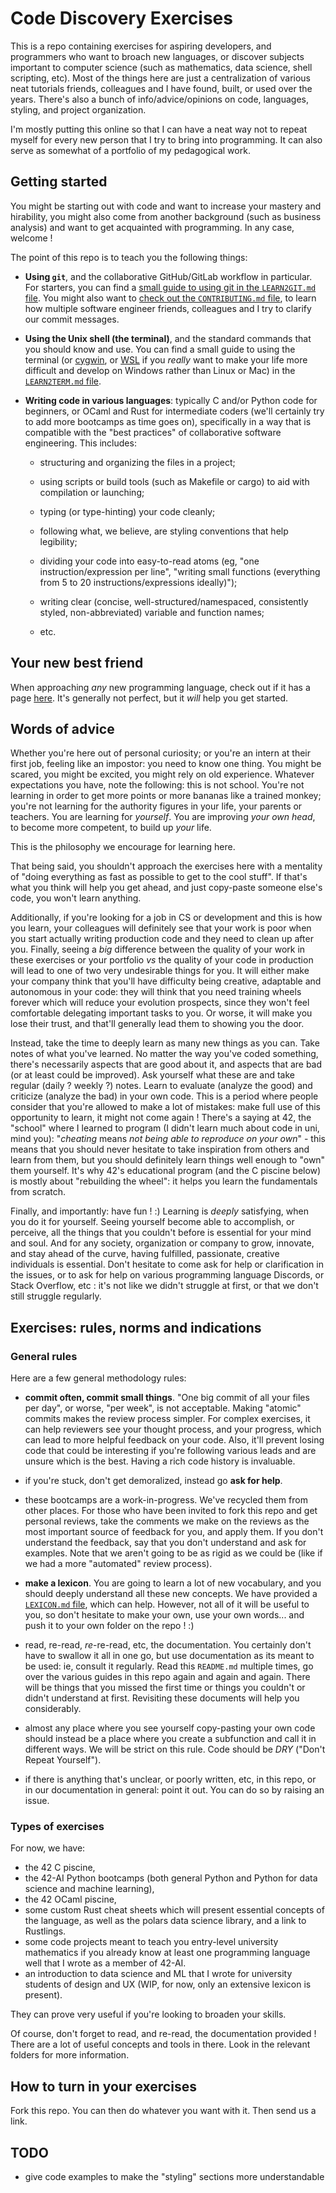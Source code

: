 # Code Discovery Exercises

This is a repo containing exercises for aspiring developers, and programmers who want to broach new languages, or discover subjects important to computer science (such as mathematics, data science, shell scripting, etc). Most of the things here are just a centralization of various neat tutorials friends, colleagues and I have found, built, or used over the years. There's also a bunch of info/advice/opinions on code, languages, styling, and project organization.

I'm mostly putting this online so that I can have a neat way not to repeat myself for every new person that I try to bring into programming. It can also serve as somewhat of a portfolio of my pedagogical work.



## Getting started

You might be starting out with code and want to increase your mastery and hirability, you might also come from another background (such as business analysis) and want to get acquainted with programming. In any case, welcome !

The point of this repo is to teach you the following things:

- **Using `git`**, and the collaborative GitHub/GitLab workflow in particular. For starters, you can find a [small guide to using git in the `LEARN2GIT.md` file](https://github.com/Fulguritude/code-discovery-exercises/-/blob/master/LEARN2GIT.md). You might also want to [check out the `CONTRIBUTING.md` file](https://github.com/Fulguritude/code-discovery-exercises/-/blob/master/CONTRIBUTING.md), to learn how multiple software engineer friends, colleagues and I try to clarify our commit messages.

- **Using the Unix shell (the terminal)**, and the standard commands that you should know and use. You can find a small guide to using the terminal (or [cygwin](https://www.cygwin.com/), or [WSL](https://docs.microsoft.com/en-us/windows/wsl/about) if you *really* want to make your life more difficult and develop on Windows rather than Linux or Mac) in the [`LEARN2TERM.md` file](https://github.com/Fulguritude/code-discovery-exercises/-/blob/master/LEARN2TERM.md).

- **Writing code in various languages**: typically C and/or Python code for beginners, or OCaml and Rust for intermediate coders (we'll certainly try to add more bootcamps as time goes on), specifically in a way that is compatible with the "best practices" of collaborative software engineering. This includes: 

   - structuring and organizing the files in a project;

   - using scripts or build tools (such as Makefile or cargo) to aid with compilation or launching;

   - typing (or type-hinting) your code cleanly;

   - following what, we believe, are styling conventions that help legibility;

   - dividing your code into easy-to-read atoms (eg, "one instruction/expression per line", "writing small functions (everything from 5 to 20 instructions/expressions ideally)");

   - writing clear (concise, well-structured/namespaced, consistently styled, non-abbreviated) variable and function names;

   - etc.


## Your new best friend

When approaching *any* new programming language, check out if it has a page [here](https://learnxinyminutes.com/). It's generally not perfect, but it *will* help you get started.


## Words of advice

Whether you're here out of personal curiosity; or you're an intern at their first job, feeling like an impostor: you need to know one thing. You might be scared, you might be excited, you might rely on old experience. Whatever expectations you have, note the following: this is not school. You're not learning in order to get more points or more bananas like a trained monkey; you're not learning for the authority figures in your life, your parents or teachers. You are learning for *yourself*. You are improving *your own head*, to become more competent, to build up *your* life.

This is the philosophy we encourage for learning here.

That being said, you shouldn't approach the exercises here with a mentality of "doing everything as fast as possible to get to the cool stuff". If that's what you think will help you get ahead, and just copy-paste someone else's code, you won't learn anything.

Additionally, if you're looking for a job in CS or development and this is how you learn, your colleagues will definitely see that your work is poor when you start actually writing production code and they need to clean up after you. Finally, seeing a *big* difference between the quality of your work in these exercises or your portfolio *vs* the quality of your code in production will lead to one of two very undesirable things for you. It will either make your company think that you'll have difficulty being creative, adaptable and autonomous in your code: they will think that you need training wheels forever which will reduce your evolution prospects, since they won't feel comfortable delegating important tasks to you. Or worse, it will make you lose their trust, and that'll generally lead them to showing you the door.

Instead, take the time to deeply learn as many new things as you can. Take notes of what you've learned. No matter the way you've coded something, there's necessarily aspects that are good about it, and aspects that are bad (or at least could be improved). Ask yourself what these are and take regular (daily ? weekly ?) notes. Learn to evaluate (analyze the good) and criticize (analyze the bad) in your own code. This is a period where people consider that you're allowed to make a lot of mistakes: make full use of this opportunity to learn, it might not come again ! There's a saying at 42, the "school" where I learned to program (I didn't learn much about code in uni, mind you): "*cheating* means *not being able to reproduce on your own*" - this means that you should never hesitate to take inspiration from others and learn from them, but you should definitely learn things well enough to "own" them yourself. It's why 42's educational program (and the C piscine below) is mostly about "rebuilding the wheel": it helps you learn the fundamentals from scratch.

Finally, and importantly: have fun ! :) Learning is *deeply* satisfying, when you do it for yourself. Seeing yourself become able to accomplish, or perceive, all the things that you couldn't before is essential for your mind and soul. And for any society, organization or company to grow, innovate, and stay ahead of the curve, having fulfilled, passionate, creative individuals is essential. Don't hesitate to come ask for help or clarification in the issues, or to ask for help on various programming language Discords, or Stack Overflow, etc : it's not like we didn't struggle at first, or that we don't still struggle regularly.



## Exercises: rules, norms and indications

### General rules

Here are a few general methodology rules:

   - **commit often, commit small things**. "One big commit of all your files per day", or worse, "per week", is not acceptable. Making "atomic" commits makes the review process simpler. For complex exercises, it can help reviewers see your thought process, and your progress, which can lead to more helpful feedback on your code. Also, it'll prevent losing code that could be interesting if you're following various leads and are unsure which is the best. Having a rich code history is invaluable.

   - if you're stuck, don't get demoralized, instead go **ask for help**.

   - these bootcamps are a work-in-progress. We've recycled them from other places. For those who have been invited to fork this repo and get personal reviews, take the comments we make on the reviews as the most important source of feedback for you, and apply them. If you don't understand the feedback, say that you don't understand and ask for examples. Note that we aren't going to be as rigid as we could be (like if we had a more "automated" review process).

   - **make a lexicon**. You are going to learn a lot of new vocabulary, and you should deeply understand all these new concepts. We have provided a [`LEXICON.md` file](https://github.com/Fulguritude/code-discovery-exercises/-/blob/master/LEXICON.md), which can help. However, not all of it will be useful to you, so don't hesitate to make your own, use your own words... and push it to your own folder on the repo ! :)

   - read, re-read, *re*-re-read, etc, the documentation. You certainly don't have to swallow it all in one go, but use documentation as its meant to be used: ie, consult it regularly. Read this `README.md` multiple times, go over the various guides in this repo again and again and again. There will be things that you missed the first time or things you couldn't or didn't understand at first. Revisiting these documents will help you considerably.

   - almost any place where you see yourself copy-pasting your own code should instead be a place where you create a subfunction and call it in different ways. We will be strict on this rule. Code should be *DRY* ("Don't Repeat Yourself").

   - if there is anything that's unclear, or poorly written, etc, in this repo, or in our documentation in general: point it out. You can do so by raising an issue.



### Types of exercises

For now, we have:
- the 42 C piscine,
- the 42-AI Python bootcamps (both general Python and Python for data science and machine learning),
- the 42 OCaml piscine,
- some custom Rust cheat sheets which will present essential concepts of the language, as well as the polars data science library, and a link to Rustlings.
- some code projects meant to teach you entry-level university mathematics if you already know at least one programming language well that I wrote as a member of 42-AI.
- an introduction to data science and ML that I wrote for university students of design and UX (WIP, for now, only an extensive lexicon is present).

They can prove very useful if you're looking to broaden your skills.

Of course, don't forget to read, and re-read, the documentation provided ! There are a lot of useful concepts and tools in there. Look in the relevant folders for more information.


## How to turn in your exercises

Fork this repo. You can then do whatever you want with it. Then send us a link.




## TODO

- give code examples to make the "styling" sections more understandable
